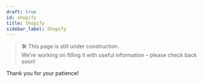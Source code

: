 ```yaml
---
draft: true
id: shopify
title: Shopify
sidebar_label: Shopify
---
```

> 🛠️ This page is still under construction.  
> We're working on filling it with useful information – please check back soon!

Thank you for your patience!
